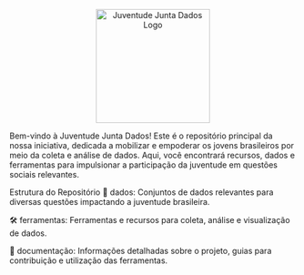 <p align="center">
  <img src="https://avatars.githubusercontent.com/u/153692943?v=4" alt="Juventude Junta Dados Logo" width="200" height="200">
</p>
Bem-vindo à Juventude Junta Dados!
Este é o repositório principal da nossa iniciativa, dedicada a mobilizar e empoderar os jovens brasileiros por meio da coleta e análise de dados. Aqui, você encontrará recursos, dados e ferramentas para impulsionar a participação da juventude em questões sociais relevantes.

Estrutura do Repositório
📂 dados: Conjuntos de dados relevantes para diversas questões impactando a juventude brasileira.

🛠 ferramentas: Ferramentas e recursos para coleta, análise e visualização de dados.

📄 documentação: Informações detalhadas sobre o projeto, guias para contribuição e utilização das ferramentas.
